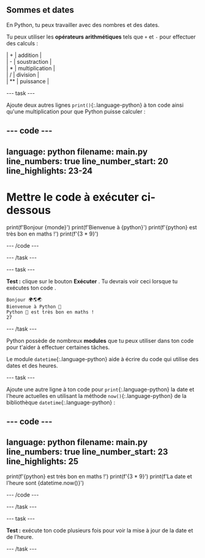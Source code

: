 ## Sommes et dates

En Python, tu peux travailler avec des nombres et des dates.

Tu peux utiliser les **opérateurs arithmétiques** tels que `+` et `-`  pour effectuer des calculs :

| + | addition |   
| - | soustraction |   
| * | multiplication |   
| / | division |   
| ** | puissance |


--- task ---

Ajoute deux autres lignes `print()`{:.language-python} à ton code ainsi qu'une multiplication pour que Python puisse calculer :

--- code ---
---
language: python
filename: main.py
line_numbers: true
line_number_start: 20
line_highlights: 23-24
---
# Mettre le code à exécuter ci-dessous
print(f'Bonjour {monde}')
print(f'Bienvenue à {python}')
print(f'{python} est très bon en maths !')
print(f'{3 * 9}')

--- /code ---

--- /task ---

--- task ---

**Test :** clique sur le bouton **Exécuter** . Tu devrais voir ceci lorsque tu exécutes ton code .

```
Bonjour 🌍🌎🌏
Bienvenue à Python 🐍
Python 🐍 est très bon en maths !
27
```

--- /task ---

Python possède de nombreux **modules** que tu peux utiliser dans ton code pour t'aider à effectuer certaines tâches.

Le module `datetime`{:.language-python} aide à écrire du code qui utilise des dates et des heures.

--- task ---

Ajoute une autre ligne à ton code pour `print`{:.language-python} la date et l'heure actuelles en utilisant la méthode `now()`{:.language-python} de la bibliothèque `datetime`{:.language-python} :

--- code ---
---
language: python
filename: main.py
line_numbers: true
line_number_start: 23
line_highlights: 25
---

print(f'{python} est très bon en maths !')
print(f'{3 * 9}')
print(f'La date et l\'heure sont {datetime.now()}')
 
--- /code ---

--- /task ---

--- task ---

**Test :** exécute ton code plusieurs fois pour voir la mise à jour de la date et de l'heure.

--- /task ---


